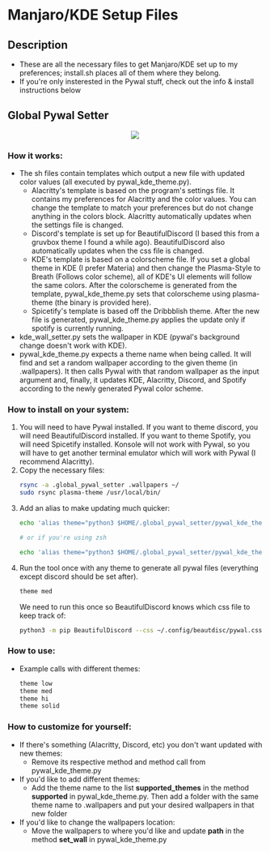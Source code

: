 # Manjaro/KDE Setup Files

## Description
* These are all the necessary files to get Manjaro/KDE set up to my preferences; install.sh places all of them where they belong.
* If you're only insterested in the Pywal stuff, check out the info & install instructions below

## Global Pywal Setter

<p align='center'>
    <img src='screens.gifv'>
</p>

### How it works:
* The sh files contain templates which output a new file with updated color values (all executed by pywal_kde_theme.py).
  * Alacritty's template is based on the program's settings file. It contains my preferences for Alacritty and the color values. You can change the template to match your preferences but do not change anything in the colors block. Alacritty automatically updates when the settings file is changed.
  * Discord's template is set up for BeautifulDiscord (I based this from a gruvbox theme I found a while ago). BeautifulDiscord also automatically updates when the css file is changed.
  * KDE's template is based on a colorscheme file. If you set a global theme in KDE (I prefer Materia) and then change the Plasma-Style to Breath (Follows color scheme), all of KDE's UI elements will follow the same colors. After the colorscheme is generated from the template, pywal_kde_theme.py sets that colorscheme using plasma-theme (the binary is provided here).
  * Spicetify's template is based off the Dribbblish[](https://github.com/morpheusthewhite/spicetify-themes/tree/master/Dribbblish) theme. After the new file is generated, pywal_kde_theme.py applies the update only if spotify is currently running. 
* kde_wall_setter.py sets the wallpaper in KDE (pywal's background change doesn't work with KDE).
* pywal_kde_theme.py expects a theme name when being called. It will find and set a random wallpaper according to the given theme (in .wallpapers). It then calls Pywal with that random wallpaper as the input argument and, finally, it updates KDE, Alacritty, Discord, and Spotify according to the newly generated Pywal color scheme.
### How to install on your system:
1. You will need to have Pywal[](https://github.com/dylanaraps/pywal) installed. If you want to theme discord, you will need BeautifulDiscord[](https://github.com/leovoel/BeautifulDiscord) installed. If you want to theme Spotify, you will need Spicetify[](https://github.com/khanhas/spicetify-cli) installed. Konsole will not work with Pywal, so you will have to get another terminal emulator which will work with Pywal (I recommend Alacritty[](https://github.com/alacritty/alacritty)).
2. Copy the necessary files:
    ```bash
    rsync -a .global_pywal_setter .wallpapers ~/
    sudo rsync plasma-theme /usr/local/bin/
    ```
3. Add an alias to make updating much quicker:
    ```bash
    echo 'alias theme="python3 $HOME/.global_pywal_setter/pywal_kde_theme.py"' >> ~/.bashrc

    # or if you're using zsh

    echo 'alias theme="python3 $HOME/.global_pywal_setter/pywal_kde_theme.py"' >> ~/.zshrc
    ```
4. Run the tool once with any theme to generate all pywal files (everything except discord should be set after). 
    ``` bash
    theme med
    ```
    We need to run this once so BeautifulDiscord knows which css file to keep track of:
    ``` bash
    python3 -m pip BeautifulDiscord --css ~/.config/beautdisc/pywal.css
    ```
### How to use:
* Example calls with different themes:
    ```bash
    theme low
    theme med
    theme hi
    theme solid
    ```
### How to customize for yourself:
* If there's something (Alacritty, Discord, etc) you don't want updated with new themes:
  * Remove its respective method and method call from pywal_kde_theme.py
* If you'd like to add different themes:
  * Add the theme name to the list <b>supported_themes</b> in the method <b>supported</b> in pywal_kde_theme.py. Then add a folder with the same theme name to .wallpapers and put your desired wallpapers in that new folder
* If you'd like to change the wallpapers location:
  * Move the wallpapers to where you'd like and update <b>path</b> in the method <b>set_wall</b> in pywal_kde_theme.py